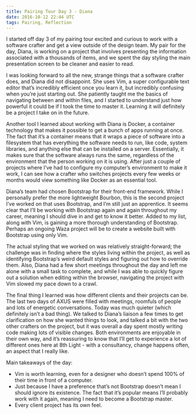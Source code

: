 ```yaml
---
title: Pairing Tour Day 3 - Diana
date: 2016-10-12 22:44 UTC
tags: Pairing, Reflection
---
```


<section class="article-container">

<p>I started off day 3 of my pairing tour excited and curious to work with a software crafter and get a view outside of the design team. My pair for the day, Diana, is working on a project that involves presenting the information associated with a thousands of items, and we spent the day styling the main presentation screen to be cleaner and easier to read.</p>

<p>I was looking forward to all the new, strange things that a software crafter does, and Diana did not disappoint. She uses Vim, a super configurable text editor that’s incredibly efficient once you learn it, but incredibly confusing when you’re just starting out. She patiently taught me the basics of navigating between and within files, and I started to understand just how powerful it could be if I took the time to master it. Learning it will definitely be a project I take on in the future.</p>

<p>Another tool I learned about working with Diana is Docker, a container technology that makes it possible to get a bunch of apps running at once. The fact that it’s a container means that it wraps a piece of software into a filesystem that has everything the software needs to run, like code, system libraries, and anything else that can be installed on a server. Essentially, it makes sure that the software always runs the same, regardless of the environment that the person working on it is using. After just a couple of projects where I’ve had to configure my computer’s environment to make it work, I can see how a crafter who switches projects every few weeks or months would view something like Docker as an essential tool.</p>

<p>Diana’s team had chosen Bootstrap for their front-end framework. While I personally prefer the more lightweight Bourbon, this is the second project I’ve worked on that uses Bootstrap, and I’m still just an apprentice. It seems clear that I’ll be working with Bootstrap again and again throughout my career, meaning I should dive in and get to know it better. Added to my list, along with Vim, is gaining a more thorough understanding of Bootstrap. Perhaps an ongoing Waza project will be to create a website built with Bootstrap using only Vim.</p>

<p>The actual styling that we worked on was relatively straight-forward; the challenge was in finding where the styles living within the project, as well as identifying Bootstrap’s weird default styles and figuring out how to override them. Also, Diana had a few short meetings throughout the day and left me alone with a small task to complete, and while I was able to quickly figure out a solution when editing within the browser, navigating the project with Vim slowed my pace down to a crawl.</p>

<p>The final thing I learned was how different clients and their projects can be. The last two days of AXUS were filled with meetings, roomfuls of people and lots of energetic conversations. Today was much quieter (which definitely isn’t a bad thing). We talked to Diana’s liaison a few times to get clarification on how she wanted things to look, and talked a bit with the two other crafters on the project, but it was overall a day spent mostly writing code making lots of visible changes. Both environments are enjoyable in their own way, and it’s reassuring to know that I’ll get to experience a lot of different ones here at 8th Light - with a consultancy, change happens often, an aspect that I really like.</p>

<p>Main takeaways of the day:</p>
<ul>
	<li>Vim is worth learning, even for a designer who doesn’t spend 100% of their time in front of a computer. </li>
	<li>Just because I have a preference that’s not Bootstrap doesn’t mean I should ignore its existence. The fact that it’s popular means I’ll probably work with it again, meaning I need to become a Bootstrap master. </li>
	<li>Every client project has its own feel.</li>
</ul>

</section>